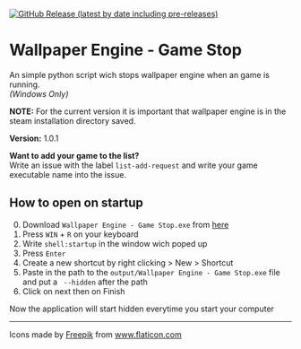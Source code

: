 <a href="https://github.com/Matix-Media/wallpaper-engine-game-stop/releases" target="_blank">![GitHub Release (latest by date including pre-releases)](https://img.shields.io/github/v/release/Matix-Media/wallpaper-engine-game-stop?include_prereleases)</a>
# Wallpaper Engine - Game Stop
An simple python script wich stops wallpaper engine when an game is running.  
*(Windows Only)*

**NOTE:** For the current version it is important that wallpaper engine is in the steam installation directory saved.

**Version:** 1.0.1

**Want to add your game to the list?**  
Write an issue with the label `list-add-request` and write your game executable name into the issue.

## How to open on startup
0. Download `Wallpaper Engine - Game Stop.exe` from [here](https://github.com/Matix-Media/wallpaper-engine-game-stop/releases/download/v1.0.1/Wallpaper-Engine-Game-Stop.exe)
1. Press `WIN` + `R` on your keyboard
2. Write `shell:startup` in the window wich poped up
3. Press `Enter`
4. Create a new shortcut by right clicking > New > Shortcut
5. Paste in the path to the `output/Wallpaper Engine - Game Stop.exe` file and put a ` --hidden` after the path
6. Click on next then on Finish

Now the application will start hidden everytime you start your computer 

----

Icons made by <a href="https://www.flaticon.com/authors/freepik" title="Freepik">Freepik</a> from <a href="https://www.flaticon.com/" title="Flaticon"> www.flaticon.com</a>
